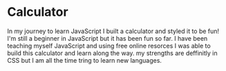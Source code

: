 # Calculator
In my journey to learn JavaScript I built a calculator and styled it to be fun! I'm still a beginner in JavaScript but it has been fun so far.
I have been teaching myself JavaScript and using free online resorces I was able to build this calculator and learn along the way. 
my strengths are deffinitly in CSS but I am all the time tring to learn new languages.  
